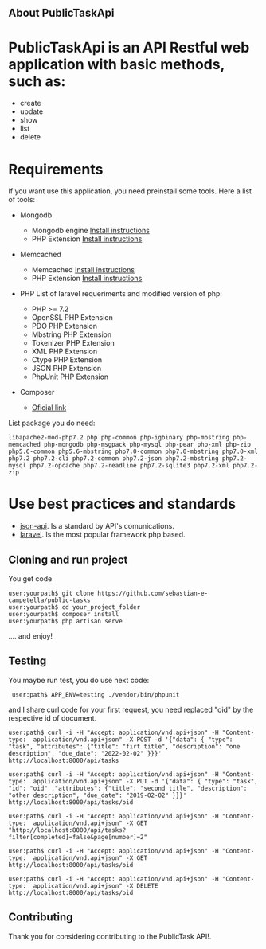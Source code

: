 ## About PublicTaskApi

 # PublicTaskApi is an API Restful web application with basic methods, such as:

- create
- update
- show
- list
- delete

 # Requirements

If you want use this application, you need preinstall some tools. Here a list of tools:

- Mongodb 
  - Mongodb engine [Install instructions](https://docs.mongodb.com/manual/installation/)
  - PHP Extension [Install instructions](http://php.net/manual/en/mongodb.installation.php)
  
- Memcached 
  - Memcached [Install instructions](https://memcached.org/)
  - PHP Extension [Install instructions](http://php.net/manual/es/book.memcached.php)
  
- PHP
   List of <a hfref="https://laravel.com/docs/5.6/#installation">laravel</a>  requeriments and modified version of php:
   
   - PHP >= 7.2
   - OpenSSL PHP Extension
   - PDO PHP Extension
   - Mbstring PHP Extension
   - Tokenizer PHP Extension
   - XML PHP Extension
   - Ctype PHP Extension
   - JSON PHP Extension
   - PhpUnit PHP Extension
  
- Composer
   - [Oficial link](https://getcomposer.org)
   
List package you do need:

```
libapache2-mod-php7.2 php php-common php-igbinary php-mbstring php-memcached php-mongodb php-msgpack php-mysql php-pear php-xml php-zip php5.6-common php5.6-mbstring php7.0-common php7.0-mbstring php7.0-xml php7.2 php7.2-cli php7.2-common php7.2-json php7.2-mbstring php7.2-mysql php7.2-opcache php7.2-readline php7.2-sqlite3 php7.2-xml php7.2-zip
```

 # Use best practices and standards
 
- [json-api](http://http://jsonapi.org). Is a standard by API's comunications.
- [laravel](https://laravel.com). Is the most popular framework php based.


## Cloning and run project

You get code 

```
user:yourpath$ git clone https://github.com/sebastian-e-campetella/public-tasks
user:yourpath$ cd your_project_folder
user:yourpath$ composer install
user:yourpath$ php artisan serve

```
.... and  enjoy!

## Testing

You maybe run test, you do use next code:

```
 user:path$ APP_ENV=testing ./vendor/bin/phpunit
```
and I share curl code for your first request, you need replaced "oid" by the respective id of document.

```
user:path$ curl -i -H "Accept: application/vnd.api+json" -H "Content-type:  application/vnd.api+json" -X POST -d '{"data": { "type": "task", "attributes": {"title": "firt title", "description": "one description", "due_date": "2022-02-02" }}}' http://localhost:8000/api/tasks

user:path$ curl -i -H "Accept: application/vnd.api+json" -H "Content-type:  application/vnd.api+json" -X PUT -d '{"data": { "type": "task", "id": "oid" ,"attributes": {"title": "second title", "description": "other description", "due_date": "2019-02-02" }}}' http://localhost:8000/api/tasks/oid

user:path$ curl -i -H "Accept: application/vnd.api+json" -H "Content-type:  application/vnd.api+json" -X GET "http://localhost:8000/api/tasks?filter[completed]=false&page[number]=2"

user:path$ curl -i -H "Accept: application/vnd.api+json" -H "Content-type:  application/vnd.api+json" -X GET  http://localhost:8000/api/tasks/oid

user:path$ curl -i -H "Accept: application/vnd.api+json" -H "Content-type:  application/vnd.api+json" -X DELETE  http://localhost:8000/api/tasks/oid
```

## Contributing

Thank you for considering contributing to the PublicTask API!.
